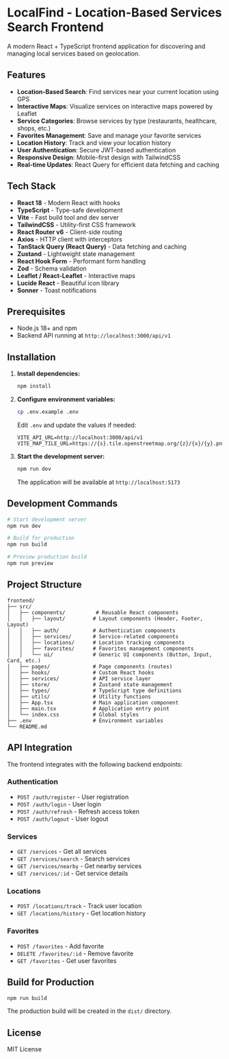 # LocalFind - Location-Based Services Search Frontend

A modern React + TypeScript frontend application for discovering and managing local services based on geolocation.

## Features

- **Location-Based Search**: Find services near your current location using GPS
- **Interactive Maps**: Visualize services on interactive maps powered by Leaflet
- **Service Categories**: Browse services by type (restaurants, healthcare, shops, etc.)
- **Favorites Management**: Save and manage your favorite services
- **Location History**: Track and view your location history
- **User Authentication**: Secure JWT-based authentication
- **Responsive Design**: Mobile-first design with TailwindCSS
- **Real-time Updates**: React Query for efficient data fetching and caching

## Tech Stack

- **React 18** - Modern React with hooks
- **TypeScript** - Type-safe development
- **Vite** - Fast build tool and dev server
- **TailwindCSS** - Utility-first CSS framework
- **React Router v6** - Client-side routing
- **Axios** - HTTP client with interceptors
- **TanStack Query (React Query)** - Data fetching and caching
- **Zustand** - Lightweight state management
- **React Hook Form** - Performant form handling
- **Zod** - Schema validation
- **Leaflet / React-Leaflet** - Interactive maps
- **Lucide React** - Beautiful icon library
- **Sonner** - Toast notifications

## Prerequisites

- Node.js 18+ and npm
- Backend API running at `http://localhost:3000/api/v1`

## Installation

1. **Install dependencies:**
   ```bash
   npm install
   ```

2. **Configure environment variables:**
   ```bash
   cp .env.example .env
   ```

   Edit `.env` and update the values if needed:
   ```env
   VITE_API_URL=http://localhost:3000/api/v1
   VITE_MAP_TILE_URL=https://{s}.tile.openstreetmap.org/{z}/{x}/{y}.png
   ```

3. **Start the development server:**
   ```bash
   npm run dev
   ```

   The application will be available at `http://localhost:5173`

## Development Commands

```bash
# Start development server
npm run dev

# Build for production
npm run build

# Preview production build
npm run preview
```

## Project Structure

```
frontend/
├── src/
│   ├── components/          # Reusable React components
│   │   ├── layout/         # Layout components (Header, Footer, Layout)
│   │   ├── auth/           # Authentication components
│   │   ├── services/       # Service-related components
│   │   ├── locations/      # Location tracking components
│   │   ├── favorites/      # Favorites management components
│   │   └── ui/             # Generic UI components (Button, Input, Card, etc.)
│   ├── pages/              # Page components (routes)
│   ├── hooks/              # Custom React hooks
│   ├── services/           # API service layer
│   ├── store/              # Zustand state management
│   ├── types/              # TypeScript type definitions
│   ├── utils/              # Utility functions
│   ├── App.tsx             # Main application component
│   ├── main.tsx            # Application entry point
│   └── index.css           # Global styles
├── .env                    # Environment variables
└── README.md
```

## API Integration

The frontend integrates with the following backend endpoints:

### Authentication
- `POST /auth/register` - User registration
- `POST /auth/login` - User login
- `POST /auth/refresh` - Refresh access token
- `POST /auth/logout` - User logout

### Services
- `GET /services` - Get all services
- `GET /services/search` - Search services
- `GET /services/nearby` - Get nearby services
- `GET /services/:id` - Get service details

### Locations
- `POST /locations/track` - Track user location
- `GET /locations/history` - Get location history

### Favorites
- `POST /favorites` - Add favorite
- `DELETE /favorites/:id` - Remove favorite
- `GET /favorites` - Get user favorites

## Build for Production

```bash
npm run build
```

The production build will be created in the `dist/` directory.

## License

MIT License
